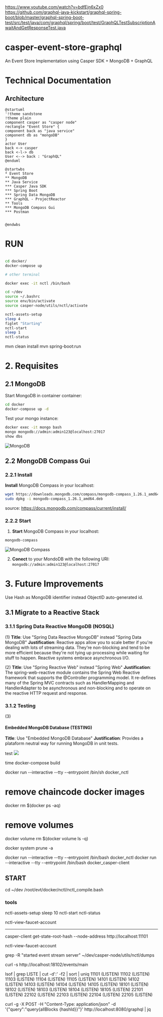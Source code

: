 


https://www.youtube.com/watch?v=bdfEjn6xZx0
https://github.com/graphql-java-kickstart/graphql-spring-boot/blob/master/graphql-spring-boot-test/src/test/java/com/graphql/spring/boot/test/GraphQLTestSubscriptionAwaitAndGetResponseTest.java


# casper-event-store-graphql
An Event Store Implementation using Casper SDK +  MongoDB + GraphQL

# Technical Documentation
## Architecture
```plantuml
@startuml
'!theme sandstone
!theme plain
component casper as "casper node"
rectangle "Event Store" {
component back as "java service"
component db as "mongoDB"
}
actor User
back <-> casper
back <-l-> db
User <--> back : "GraphQL"
@enduml
```

```plantuml
@startwbs
* Event Store
** MongoDB
** Java Service
*** Casper Java SDK
*** Spring Boot
*** Spring Data MongoDB
*** GraphQL - ProjectReactor
** Tools
*** MongoDB Compass Gui
*** Postman


@endwbs
```


# RUN

```bash

cd docker/
docker-compose up

# other terminal

docker exec -it nctl /bin/bash

cd ~/dev
source ~/.bashrc
source env/bin/activate
source casper-node/utils/nctl/activate

nctl-assets-setup
sleep 4
figlet "Starting"
nctl-start
sleep 1
nctl-status
```

mvn clean install
mvn spring-boot:run















# 2. Requisites

## 2.1 MongoDB
Start MongoDB in container container:
```bash
cd docker
docker-compose up -d
```

Test your mongo instance:
```bash
docker exec -it mongo bash
mongo mongodb://admin:admin123@localhost:27017
show dbs
```

![MongoDB](docs/images/Screenshot%20from%202021-10-04%2016-27-12.png)



## 2.2 MongoDB Compass Gui

### 2.2.1 Install
**Install** MongoDB Compass in your localhost:
```bash
wget https://downloads.mongodb.com/compass/mongodb-compass_1.26.1_amd64.deb
sudo dpkg -i mongodb-compass_1.26.1_amd64.deb
```
source: https://docs.mongodb.com/compass/current/install/

### 2.2.2 Start

1. **Start** MongoDB Compass in your localhost:

```bash
mongodb-compass
```
![MongoDB Compass](docs/images/Screenshot%20from%202021-10-04%2016-24-22.png)

2. **Conect** to your MondoDB with the following URI:
`mongodb://admin:admin123@localhost:27017`







# 3. Future Improvements


Use Hash as MongoDB identifier instead ObjectID auto-generated id.


## 3.1 Migrate to a Reactive Stack
### 3.1.1 Spring Data Reactive MongoDB (NOSQL)
(1)
**Title**: Use "Spring Data Reactive MongoDB" instead "Spring Data MongoDB"
**Justification**: Reactive apps allow you to scale better if you're dealing with lots of streaming data. They're non-blocking and tend to be more efficient because they're not tying up processing while waiting for stuff to happen. Reactive systems embrace asynchronous I/O.

(2)
**Title**: Use "Spring Reactive Web" instead "Spring Web"
**Justification**: The spring-web-reactive module contains the Spring Web Reactive framework that supports the @Controller programming model. It re-defines many of the Spring MVC contracts such as HandlerMapping and HandlerAdapter to be asynchronous and non-blocking and to operate on the reactive HTTP request and response.

### 3.1.2 Testing

(3)
#### Embedded MongoDB Database (TESTING)
**Title**: Use "Embedded MongoDB Database"
**Justification**: Provides a plataform neutral way for running MongoDB in unit tests.



test
<a href="https://asciinema.org/a/bpUwklc2PS45j4ifL2AWp6rm9" target="_blank"><img src="https://asciinema.org/a/bpUwklc2PS45j4ifL2AWp6rm9.svg" /></a>

time docker-compose build




docker run --interactive --tty --entrypoint /bin/sh docker_nctl
# remove chaincode docker images
docker rm $(docker ps -aq)
# remove volumes
docker volume rm $(docker volume ls -q)


docker system prune -a



docker run --interactive --tty --entrypoint /bin/bash docker_nctl
docker run --interactive --tty --entrypoint /bin/bash docker_casper-client



## START
cd ~/dev
/root/evt/docker/nctl/nctl_compile.bash

### tools
nctl-assets-setup
sleep 10
nctl-start
nctl-status

nctl-view-faucet-account

---------------------------------------------



casper-client get-state-root-hash --node-address http://localhost:11101

nctl-view-faucet-account

grep -R "started event stream server" ~/dev/casper-node/utils/nctl/dumps

curl -s  http://localhost:18102/events/main

lsof | grep LISTE | cut -d':' -f2 | sort | uniq
11101 (LISTEN)
11102 (LISTEN)
11103 (LISTEN)
11104 (LISTEN)
11105 (LISTEN)
14101 (LISTEN)
14102 (LISTEN)
14103 (LISTEN)
14104 (LISTEN)
14105 (LISTEN)
18101 (LISTEN)
18102 (LISTEN)
18103 (LISTEN)
18104 (LISTEN)
18105 (LISTEN)
22101 (LISTEN)
22102 (LISTEN)
22103 (LISTEN)
22104 (LISTEN)
22105 (LISTEN)










curl -g -X POST -H "Content-Type: application/json" -d '{"query":"query{allBlocks {hashId}}"}' http://localhost:8080/graphql | jq








